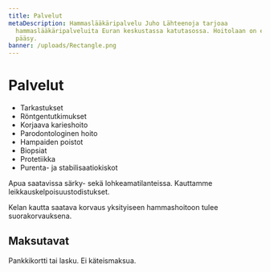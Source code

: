 ```yaml
---
title: Palvelut
metaDescription: Hammaslääkäripalvelu Juho Lähteenoja tarjoaa
  hammaslääkäripalveluita Euran keskustassa katutasossa. Hoitolaan on esteetön
  pääsy.
banner: /uploads/Rectangle.png
---
```

# Palvelut

* Tarkastukset
* Röntgentutkimukset
* Korjaava karieshoito
* Parodontologinen hoito
* Hampaiden poistot
* Biopsiat
* Protetiikka
* Purenta- ja stabilisaatiokiskot

Apua saatavissa särky- sekä lohkeamatilanteissa. Kauttamme leikkauskelpoisuustodistukset.

Kelan kautta saatava korvaus yksityiseen hammashoitoon tulee suorakorvauksena.

## Maksutavat

Pankkikortti tai lasku.
Ei käteismaksua.